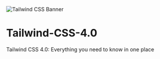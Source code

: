 <img title="" src="img/tailwindV4-arifalmas" alt="Tailwind CSS Banner" >

# Tailwind-CSS-4.0
Tailwind CSS 4.0: Everything you need to know in one place 

